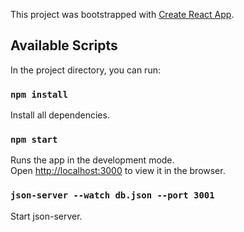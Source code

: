 This project was bootstrapped with [Create React App](https://github.com/facebook/create-react-app).

## Available Scripts

In the project directory, you can run:

### `npm install`

Install all dependencies.

### `npm start`

Runs the app in the development mode.<br />
Open [http://localhost:3000](http://localhost:3000) to view it in the browser.

### `json-server --watch db.json --port 3001`

Start json-server.

